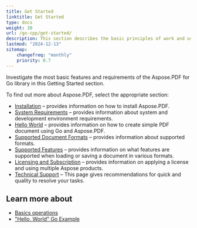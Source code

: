```yaml
---
title: Get Started
linktitle: Get Started
type: docs
weight: 30
url: /go-cpp/get-started/
description: This section describes the basic principles of work and using Aspose.PDF for Go.
lastmod: "2024-12-13"
sitemap:
    changefreq: "monthly"
    priority: 0.7
---
```


Investigate the most basic features and requirements of the Aspose.PDF for Go library in this Getting Started section.

To find out more about Aspose.PDF, select the appropriate section:

- [Installation](/pdf/go-cpp/installation/) – provides information on how to install Aspose.PDF.
- [System Requirements](/pdf/go-cpp/system-requirements/) – provides information about system and development environment requirements.
- [Hello World](/pdf/go-cpp/hello-world-example/) – provides information on how to create simple PDF document using Go and Aspose.PDF.
- [Supported Document Formats](/pdf/go-cpp/supported-file-formats/) – provides information about supported formats.
- [Supported Features](/pdf/go-cpp/key-features/) – provides information on what features are supported when loading or saving a document in various formats.
- [Licensing and Subscription](/pdf/go-cpp/licensing/) – provides information on applying a license and using multiple Aspose products.
- [Technical Support](/pdf/go-cpp/technical-support/) – This page gives recommendations for quick and quality to resolve your tasks.

## Learn more about

- [Basics operations](/pdf/go-cpp/basic-operations/)
- ["Hello, World" Go Example](/pdf/go-cpp/hello-world-example/)

